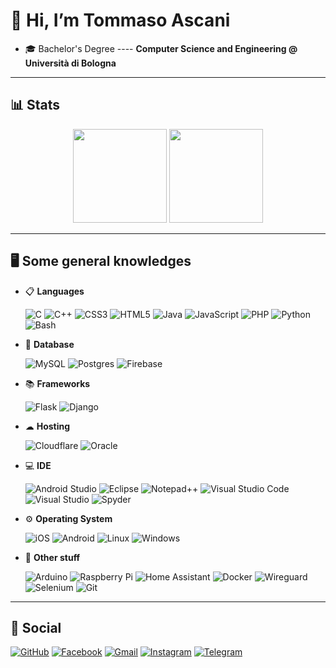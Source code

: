 # 👋 Hi, I’m Tommaso Ascani
- 🎓 Bachelor's Degree ---- **Computer Science and Engineering @ Università di Bologna**

---

## 📊 Stats

<div height="400" align="center">
  <img src="https://github-readme-stats.vercel.app/api?username=tommaso-ascani&show_icons=true&count_private=true&theme=dark&hide_title=true&include_all_commits=true" height="150">
  <img src="https://github-readme-stats.vercel.app/api/top-langs/?username=tommaso-ascani&layout=compact&theme=dark&hide_title=true" height="150">
</div>

---

## 🖥 Some general knowledges
  - 📋 **Languages**

    ![C](https://img.shields.io/badge/c-%2300599C.svg?style=for-the-badge&logo=c&logoColor=white)
    ![C++](https://img.shields.io/badge/c++-%2300599C.svg?style=for-the-badge&logo=c%2B%2B&logoColor=white)
    ![CSS3](https://img.shields.io/badge/css3-%231572B6.svg?style=for-the-badge&logo=css3&logoColor=white)
    ![HTML5](https://img.shields.io/badge/html5-%23E34F26.svg?style=for-the-badge&logo=html5&logoColor=white)
    ![Java](https://img.shields.io/badge/java-%23ED8B00.svg?style=for-the-badge&logo=java&logoColor=white)
    ![JavaScript](https://img.shields.io/badge/javascript-%23323330.svg?style=for-the-badge&logo=javascript&logoColor=%23F7DF1E)
    ![PHP](https://img.shields.io/badge/php-%23777BB4.svg?style=for-the-badge&logo=php&logoColor=white)
    ![Python](https://img.shields.io/badge/python-3670A0?style=for-the-badge&logo=python&logoColor=ffdd54)
    ![Bash](https://img.shields.io/badge/shell_script-%23121011.svg?style=for-the-badge&logo=gnu-bash&logoColor=white)

  - 💾 **Database**
  
    ![MySQL](https://img.shields.io/badge/mysql-%2300f.svg?style=for-the-badge&logo=mysql&logoColor=white)
    ![Postgres](https://img.shields.io/badge/postgres-%23316192.svg?style=for-the-badge&logo=postgresql&logoColor=white)
    ![Firebase](https://img.shields.io/badge/Firebase-039BE5?style=for-the-badge&logo=Firebase&logoColor=white)
    
  - 📚 **Frameworks**

    ![Flask](https://img.shields.io/badge/flask-%23000.svg?style=for-the-badge&logo=flask&logoColor=white)
    ![Django](https://img.shields.io/badge/django-%23092E20.svg?style=for-the-badge&logo=django&logoColor=white)
    
  - ☁ **Hosting**

    ![Cloudflare](https://img.shields.io/badge/Cloudflare-F38020?style=for-the-badge&logo=Cloudflare&logoColor=white)
    ![Oracle](https://img.shields.io/badge/Oracle-F80000?style=for-the-badge&logo=oracle&logoColor=white)
    
  - 💻 **IDE**

    ![Android Studio](https://img.shields.io/badge/Android%20Studio-3DDC84.svg?style=for-the-badge&logo=android-studio&logoColor=white)
    ![Eclipse](https://img.shields.io/badge/Eclipse-FE7A16.svg?style=for-the-badge&logo=Eclipse&logoColor=white)
    ![Notepad++](https://img.shields.io/badge/Notepad++-90E59A.svg?style=for-the-badge&logo=notepad%2b%2b&logoColor=black)
    ![Visual Studio Code](https://img.shields.io/badge/Visual%20Studio%20Code-0078d7.svg?style=for-the-badge&logo=visual-studio-code&logoColor=white)
    ![Visual Studio](https://img.shields.io/badge/Visual%20Studio-5C2D91.svg?style=for-the-badge&logo=visual-studio&logoColor=white)
    ![Spyder](https://img.shields.io/badge/Spyder-838485?style=for-the-badge&logo=spyder%20ide&logoColor=maroon)
    
  - ⚙ **Operating System**

    ![iOS](https://img.shields.io/badge/iOS-000000?style=for-the-badge&logo=ios&logoColor=white)
    ![Android](https://img.shields.io/badge/Android-3DDC84?style=for-the-badge&logo=android&logoColor=white)
    ![Linux](https://img.shields.io/badge/Linux-FCC624?style=for-the-badge&logo=linux&logoColor=black)
    ![Windows](https://img.shields.io/badge/Windows-0078D6?style=for-the-badge&logo=windows&logoColor=white)
    
  - 📍 **Other stuff**

    ![Arduino](https://img.shields.io/badge/-Arduino-00979D?style=for-the-badge&logo=Arduino&logoColor=white)
    ![Raspberry Pi](https://img.shields.io/badge/-RaspberryPi-C51A4A?style=for-the-badge&logo=Raspberry-Pi)
    ![Home Assistant](https://img.shields.io/badge/home%20assistant-%2341BDF5.svg?style=for-the-badge&logo=home-assistant&logoColor=white)
    ![Docker](https://img.shields.io/badge/docker-%230db7ed.svg?style=for-the-badge&logo=docker&logoColor=white)
    ![Wireguard](https://img.shields.io/badge/wireguard-%2388171A.svg?style=for-the-badge&logo=wireguard&logoColor=white)
    ![Selenium](https://img.shields.io/badge/-selenium-%43B02A?style=for-the-badge&logo=selenium&logoColor=white)
    ![Git](https://img.shields.io/badge/git-%23F05033.svg?style=for-the-badge&logo=git&logoColor=white)
    
---
    
## 📱 Social
    
  [![GitHub](https://img.shields.io/badge/github-%23121011.svg?style=for-the-badge&logo=github&logoColor=white)](https://github.com/tommaso-ascani/tommaso-ascani/)
  [![Facebook](https://img.shields.io/badge/Facebook-%231877F2.svg?style=for-the-badge&logo=Facebook&logoColor=white)](https://www.facebook.com/tommaso.ascani.7/)
  [![Gmail](https://img.shields.io/badge/Gmail-D14836?style=for-the-badge&logo=gmail&logoColor=white)](mailto:tommaso.ascani@gmail.com)
  [![Instagram](https://img.shields.io/badge/Instagram-%23E4405F.svg?style=for-the-badge&logo=Instagram&logoColor=white)](https://www.instagram.com/tommaso.ascani/)
  [![Telegram](https://img.shields.io/badge/Telegram-2CA5E0?style=for-the-badge&logo=telegram&logoColor=white)](https://t.me/TommasoAscani)
  <!-- 
  ![LinkedIn](https://img.shields.io/badge/linkedin-%230077B5.svg?style=for-the-badge&logo=linkedin&logoColor=white) 
  ![Twitter](https://img.shields.io/badge/Twitter-%231DA1F2.svg?style=for-the-badge&logo=Twitter&logoColor=white) 
  -->
